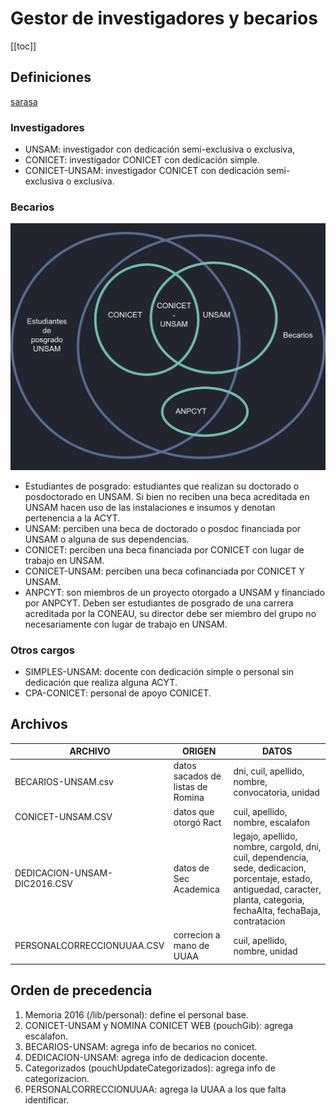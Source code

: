 # Gestor de investigadores y becarios

[[toc]]

## Definiciones

<!-- <a :href="$withBase('attachments/sarasa.txt')">sarasa</a> -->

[sarasa](./sarasa.txt)

### Investigadores

- UNSAM: investigador con dedicación semi-exclusiva o exclusiva,
- CONICET: investigador CONICET con dedicación simple.
- CONICET-UNSAM: investigador CONICET con dedicación semi-exclusiva o exclusiva.

### Becarios

![Diagrama Becarios](./diagramaBecarios.png)

- Estudiantes de posgrado: estudiantes que realizan su doctorado o posdoctorado en UNSAM. Si bien no reciben una beca acreditada en UNSAM hacen uso de las instalaciones e insumos y denotan pertenencia a la ACYT.
- UNSAM: perciben una beca de doctorado o posdoc financiada por UNSAM o alguna de sus dependencias.
- CONICET: perciben una beca financiada por CONICET con lugar de trabajo en UNSAM.
- CONICET-UNSAM: perciben una beca cofinanciada por CONICET Y UNSAM.
- ANPCYT: son miembros de un proyecto otorgado a UNSAM y financiado por ANPCYT. Deben ser estudiantes de posgrado de una carrera acreditada por la CONEAU, su director debe ser miembro del grupo no necesariamente con lugar de trabajo en UNSAM.

### Otros cargos

- SIMPLES-UNSAM: docente con dedicación simple o personal sin dedicación que realiza alguna ACYT.
- CPA-CONICET: personal de apoyo CONICET.

## Archivos

| ARCHIVO                      | ORIGEN                            | DATOS                                                                                                                                                                        |
| ---------------------------- | --------------------------------- | ---------------------------------------------------------------------------------------------------------------------------------------------------------------------------- |
| BECARIOS-UNSAM.csv           | datos sacados de listas de Romina | dni, cuil, apellido, nombre, convocatoria, unidad                                                                                                                            |
| CONICET-UNSAM.CSV            | datos que otorgó Ract             | cuil, apellido, nombre, escalafon                                                                                                                                            |
| DEDICACION-UNSAM-DIC2016.CSV | datos de Sec Academica            | legajo, apellido, nombre, cargoId, dni, cuil, dependencia, sede, dedicacion, porcentaje, estado, antiguedad, caracter, planta, categoria, fechaAlta, fechaBaja, contratacion |
| PERSONALCORRECCIONUUAA.CSV   | correcion a mano de UUAA          | cuil, apellido, nombre, unidad                                                                                                                                               |

## Orden de precedencia

1. Memoria 2016 (/lib/personal): define el personal base.
2. CONICET-UNSAM y NOMINA CONICET WEB (pouchGib): agrega escalafon.
3. BECARIOS-UNSAM: agrega info de becarios no conicet.
4. DEDICACION-UNSAM: agrega info de dedicacion docente.
5. Categorizados (pouchUpdateCategorizados): agrega info de categorizacion.
6. PERSONALCORRECCIONUUAA: agrega la UUAA a los que falta identificar.

